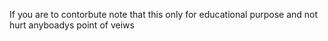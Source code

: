 If you are to contorbute note that this only for educational purpose and not hurt anyboadys point of veiws
